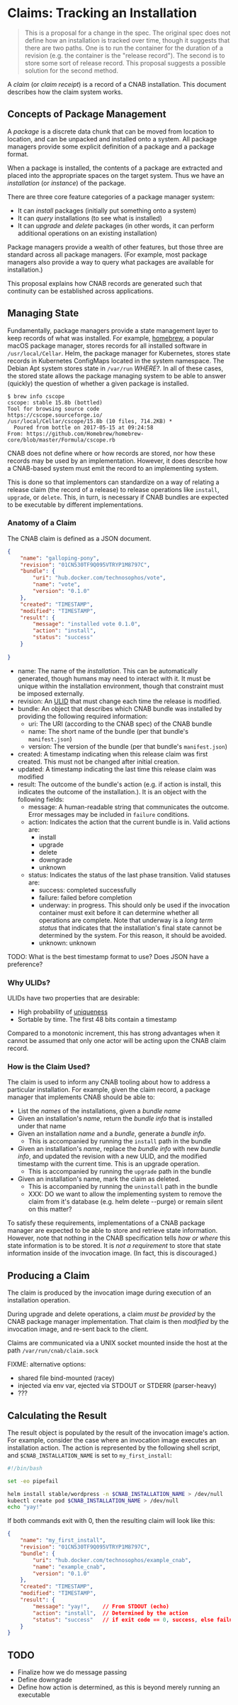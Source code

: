 # Claims: Tracking an Installation

> This is a proposal for a change in the spec. The original spec does not define how an installation is tracked over time, though it suggests that there are two paths. One is to run the container for the duration of a revision (e.g. the container is the "release record"). The second is to store some sort of release record. This proposal suggests a possible solution for the second method.

A _claim_ (or _claim receipt_) is a record of a CNAB installation. This document describes how the claim system works.

## Concepts of Package Management

A _package_ is a discrete data chunk that can be moved from location to location, and can be unpacked and installed onto a system. All package managers provide some explicit definition of a package and a package format.

When a package is installed, the contents of a package are extracted and placed into the appropriate spaces on the target system. Thus we have an _installation_ (or _instance_) of the package.

There are three core feature categories of a package manager system:

- It can _install_ packages (initially put something onto a system)
- It can _query_ installations (to see what is installed)
- It can _upgrade_ and _delete_ packages (in other words, it can perform additional operations on an existing installation)

Package managers provide a wealth of other features, but those three are standard across all package managers. (For example, most package managers also provide a way to query what packages are available for installation.)

This proposal explains how CNAB records are generated such that continuity can be established across applications.

## Managing State

Fundamentally, package managers provide a state management layer to keep records of what was installed. For example, [homebrew](http://homebrew.sh), a popular macOS package manager, stores records for all installed software in `/usr/local/Cellar`. Helm, the package manager for Kubernetes, stores state records in Kubernetes ConfigMaps located in the system namespace. The Debian Apt system stores state in `/var/run` _WHERE?_. In all of these cases, the stored state allows the package managing system to be able to answer (quickly) the question of whether a given package is installed.

```console
$ brew info cscope
cscope: stable 15.8b (bottled)
Tool for browsing source code
https://cscope.sourceforge.io/
/usr/local/Cellar/cscope/15.8b (10 files, 714.2KB) *
  Poured from bottle on 2017-05-15 at 09:24:58
From: https://github.com/Homebrew/homebrew-core/blob/master/Formula/cscope.rb
```

CNAB does not define where or how records are stored, nor how these records may be used by an implementation. However, it does describe how a CNAB-based system must emit the record to an implementing system.

This is done so that implementors can standardize on a way of relating a release claim (the record of a release) to release operations like `install`, `upgrade`, or `delete`. This, in turn, is necessary if CNAB bundles are expected to be executable by different implementations.

### Anatomy of a Claim

The CNAB claim is defined as a JSON document.

```json
{
    "name": "galloping-pony",
    "revision": "01CN530TF9Q095VTRYP1M8797C",
    "bundle": {
        "uri": "hub.docker.com/technosophos/vote",
        "name": "vote",
        "version": "0.1.0"
    },
    "created": "TIMESTAMP",
    "modified": "TIMESTAMP",
    "result": {
        "message": "installed vote 0.1.0",
        "action": "install",
        "status": "success"
    }
    
}
```

- name: The name of the _installation_. This can be automatically generated, though humans may need to interact with it. It must be unique within the installation environment, though that constraint must be imposed externally.
- revision: An [ULID](https://github.com/ulid/spec) that must change each time the release is modified.
- bundle: An object that describes which CNAB bundle was installed by providing the following required information:
  - uri: The URI (according to the CNAB spec) of the CNAB bundle
  - name: The short name of the bundle (per that bundle's `manifest.json`)
  - version: The version of the bundle (per that bundle's `manifest.json`)
- created: A timestamp indicating when this release claim was first created. This must not be changed after initial creation.
- updated: A timestamp indicating the last time this release claim was modified
- result: The outcome of the bundle's action (e.g. if action is install, this indicates the outcome of the installation.). It is an object with the following fields:
    - message: A human-readable string that communicates the outcome. Error messages may be included in `failure` conditions.
    - action: Indicates the action that the current bundle is in. Valid actions are:
        - install
        - upgrade
        - delete
        - downgrade
        - unknown
    - status: Indicates the status of the last phase transition. Valid statuses are:
        - success: completed successfully
        - failure: failed before completion
        - underway: in progress. This should only be used if the invocation container must exit before it can determine whether all operations are complete. Note that underway is a _long term status_ that indicates that the installation's final state cannot be determined by the system. For this reason, it should be avoided.
        - unknown: unknown

TODO: What is the best timestamp format to use? Does JSON have a preference?

### Why ULIDs?

ULIDs have two properties that are desirable:

- High probability of [uniqueness](https://github.com/ulid/javascript)
- Sortable by time. The first 48 bits contain a timestamp

Compared to a monotonic increment, this has strong advantages when it cannot be assumed that only one actor will be acting upon the CNAB claim record.

### How is the Claim Used?

The claim is used to inform any CNAB tooling about how to address a particular installation. For example, given the claim record, a package manager that implements CNAB should be able to:

- List the _names_ of the installations, given a _bundle name_
- Given an installation's _name_, return the _bundle info_ that is installed under that name
- Given an installation _name_ and a _bundle_, generate a _bundle info_.
    - This is accompanied by running the `install` path in the bundle
- Given an installation's _name_, replace the _bundle info_ with new _bundle info_, and updated the revision with a new ULID, and the modified timestamp with the current time. This is an upgrade operation.
    - This is accompanied by running the `upgrade` path in the bundle
- Given an installation's name, mark the claim as deleted.
    - This is accompanied by running the `uninstall` path in the bundle
    - XXX: DO we want to allow the implementing system to remove the claim from it's database (e.g. helm delete --purge) or remain silent on this matter?

To satisfy these requirements, implementations of a CNAB package manager are expected to be able to store and retrieve state information. However, note that nothing in the CNAB specification tells _how or where_ this state information is to be stored. It is _not a requirement_ to store that state information inside of the invocation image. (In fact, this is discouraged.)

## Producing a Claim

The claim is produced by the invocation image during execution of an installation operation.

During upgrade and delete operations, a claim _must be provided_ by the CNAB package manager implementation. That claim is then _modified_ by the invocation image, and re-sent back to the client.

Claims are communicated via a UNIX socket mounted inside the host at the path `/var/run/cnab/claim.sock`

FIXME: alternative options:
- shared file bind-mounted (racey)
- injected via env var, ejected via STDOUT or STDERR (parser-heavy)
- ???

## Calculating the Result

The result object is populated by the result of the invocation image's action. For example, consider the case where an invocation image executes an installation action. The action is represented by the following shell script, and `$CNAB_INSTALLATION_NAME` is set to `my_first_install`:

```bash
#!/bin/bash

set -eo pipefail

helm install stable/wordpress -n $CNAB_INSTALLATION_NAME > /dev/null
kubectl create pod $CNAB_INSTALLATION_NAME > /dev/null
echo "yay!"
```

If both commands exit with 0, then the resulting claim will look like this:

```json
{
    "name": "my_first_install",
    "revision": "01CN530TF9Q095VTRYP1M8797C",
    "bundle": {
        "uri": "hub.docker.com/technosophos/example_cnab",
        "name": "example_cnab",
        "version": "0.1.0"
    },
    "created": "TIMESTAMP",
    "modified": "TIMESTAMP",
    "result": {
        "message": "yay!",    // From STDOUT (echo)
        "action": "install",  // Determined by the action
        "status": "success"   // if exit code == 0, success, else failure
    }
}
```

## TODO

- Finalize how we do message passing
- Define downgrade
- Define how action is determined, as this is beyond merely running an executable